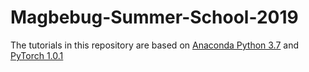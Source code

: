 # Magbebug-Summer-School-2019

The tutorials in this repository are based on [Anaconda Python 3.7](https://www.anaconda.com/distribution/) and [PyTorch 1.0.1](https://pytorch.org/get-started/locally/)
